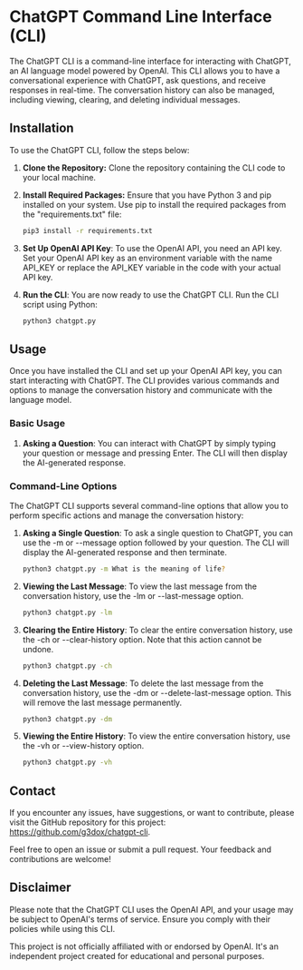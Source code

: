 # ChatGPT Command Line Interface (CLI)

The ChatGPT CLI is a command-line interface for interacting with ChatGPT, an AI language model powered by OpenAI. This CLI allows you to have a conversational experience with ChatGPT, ask questions, and receive responses in real-time. The conversation history can also be managed, including viewing, clearing, and deleting individual messages.

## Installation

To use the ChatGPT CLI, follow the steps below:

1. **Clone the Repository:** Clone the repository containing the CLI code to your local machine.

2. **Install Required Packages:** Ensure that you have Python 3 and pip installed on your system. Use pip to install the required packages from the "requirements.txt" file:

    ```bash
    pip3 install -r requirements.txt
    ```

3. **Set Up OpenAI API Key**: To use the OpenAI API, you need an API key. Set your OpenAI API key as an environment variable with the name API_KEY or replace the API_KEY variable in the code with your actual API key.

4. **Run the CLI**: You are now ready to use the ChatGPT CLI. Run the CLI script using Python:
    ```bash
    python3 chatgpt.py
    ```

## Usage

Once you have installed the CLI and set up your OpenAI API key, you can start interacting with ChatGPT. The CLI provides various commands and options to manage the conversation history and communicate with the language model.

### Basic Usage

1. **Asking a Question**: You can interact with ChatGPT by simply typing your question or message and pressing Enter. The CLI will then display the AI-generated response.

### Command-Line Options

The ChatGPT CLI supports several command-line options that allow you to perform specific actions and manage the conversation history:

1. **Asking a Single Question**: To ask a single question to ChatGPT, you can use the -m or --message option followed by your question. The CLI will display the AI-generated response and then terminate.

    ```bash
    python3 chatgpt.py -m What is the meaning of life?
    ```

2. **Viewing the Last Message**: To view the last message from the conversation history, use the -lm or --last-message option.

    ```bash
    python3 chatgpt.py -lm
    ```

3. **Clearing the Entire History**: To clear the entire conversation history, use the -ch or --clear-history option. Note that this action cannot be undone.

    ```bash
    python3 chatgpt.py -ch
    ```

4. **Deleting the Last Message**: To delete the last message from the conversation history, use the -dm or --delete-last-message option. This will remove the last message permanently.

    ```bash
    python3 chatgpt.py -dm
    ```

5. **Viewing the Entire History**: To view the entire conversation history, use the -vh or --view-history option.

    ```bash
    python3 chatgpt.py -vh
    ```
## Contact

If you encounter any issues, have suggestions, or want to contribute, please visit the GitHub repository for this project: https://github.com/g3dox/chatgpt-cli.

Feel free to open an issue or submit a pull request. Your feedback and contributions are welcome!

## Disclaimer

Please note that the ChatGPT CLI uses the OpenAI API, and your usage may be subject to OpenAI's terms of service. Ensure you comply with their policies while using this CLI.

This project is not officially affiliated with or endorsed by OpenAI. It's an independent project created for educational and personal purposes.
